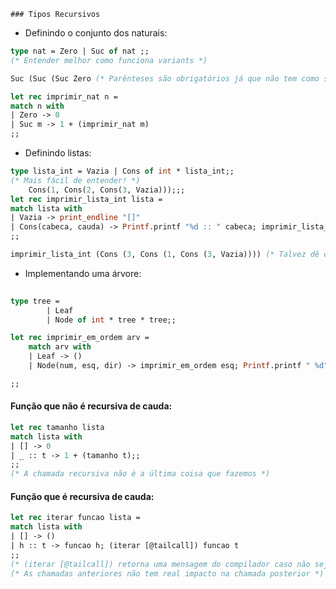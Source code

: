 	### Tipos Recursivos 
- Definindo o conjunto dos naturais:
```ocaml
type nat = Zero | Suc of nat ;;
(* Entender melhor como funciona variants *)

Suc (Suc (Suc Zero (* Parênteses são obrigatórios já que não tem como saber se é Suc de Suc ...*)

let rec imprimir_nat n = 
match n with
| Zero -> 0 
| Suc m -> 1 + (imprimir_nat m)
;;
```

- Definindo listas:
```ocaml
type lista_int = Vazia | Cons of int * lista_int;;
(* Mais fácil de entender! *)
	Cons(1, Cons(2, Cons(3, Vazia)));;;
let rec imprimir_lista_int lista =
match lista with 
| Vazia -> print_endline "[]"
| Cons(cabeca, cauda) -> Printf.printf "%d :: " cabeca; imprimir_lista_int cauda
;;

imprimir_lista_int (Cons (3, Cons (1, Cons (3, Vazia)))) (* Talvez dê erro por causa dos parênteses. Na chamada de construtores os elementos são separados por vírgula. *)
```

- Implementando uma árvore:
```ocaml
 
type tree =
        | Leaf
        | Node of int * tree * tree;;

let rec imprimir_em_ordem arv =
	match arv with
	| Leaf -> ()
	| Node(num, esq, dir) -> imprimir_em_ordem esq; Printf.printf " %d" num; imprimir_em_ordem dir

;;
```

#### Função que não é recursiva de cauda:
```ocaml
let rec tamanho lista
match lista with 
| [] -> 0 
| _ :: t -> 1 + (tamanho t);;
;;
(* A chamada recursiva não é a última coisa que fazemos *)
```
#### Função que é recursiva de cauda:
```ocaml
let rec iterar funcao lista =
match lista with
| [] -> ()
| h :: t -> funcao h; (iterar [@tailcall]) funcao t
;;
(* (iterar [@tailcall]) retorna uma mensagem do compilador caso não seja tailcall *)
(* As chamadas anteriores não tem real impacto na chamada posterior *)
```

